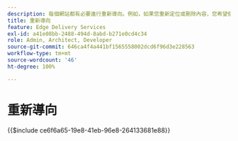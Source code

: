 ```yaml
---
description: 每個網站都有必要進行重新導向。例如，如果您重新定位或刪除內容，您希望使用者仍然能夠找到這個內容或下一個最好的內容。有關刪除內容的更多資訊，請參閱文件「製作和發佈內容」。
title: 重新導向
feature: Edge Delivery Services
exl-id: a41e08bb-2488-494d-8abd-b271e0cd4c34
role: Admin, Architect, Developer
source-git-commit: 646ca4f4a441bf1565558002dcd6f96d3e228563
workflow-type: tm+mt
source-wordcount: '46'
ht-degree: 100%

---
```


# 重新導向

{{$include ce6f6a65-19e8-41eb-96e8-264133681e88}}
